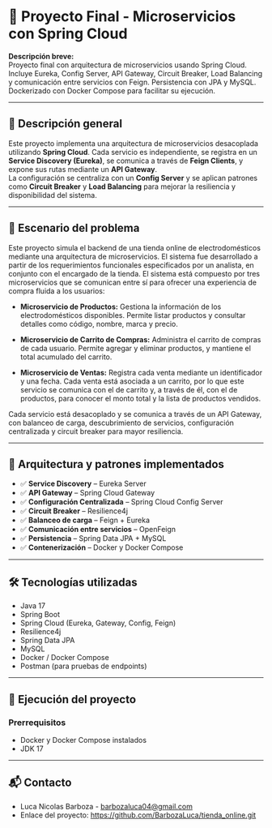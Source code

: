 # 🧩 Proyecto Final - Microservicios con Spring Cloud

**Descripción breve:**  
Proyecto final con arquitectura de microservicios usando Spring Cloud. Incluye Eureka, Config Server, API Gateway, Circuit Breaker, Load Balancing y comunicación entre servicios con Feign. Persistencia con JPA y MySQL. Dockerizado con Docker Compose para facilitar su ejecución.

---

## 📌 Descripción general

Este proyecto implementa una arquitectura de microservicios desacoplada utilizando **Spring Cloud**. Cada servicio es independiente, se registra en un **Service Discovery (Eureka)**, se comunica a través de **Feign Clients**, y expone sus rutas mediante un **API Gateway**.  
La configuración se centraliza con un **Config Server** y se aplican patrones como **Circuit Breaker** y **Load Balancing** para mejorar la resiliencia y disponibilidad del sistema.

---
## 📖 Escenario del problema

Este proyecto simula el backend de una tienda online de electrodomésticos mediante una arquitectura de microservicios. El sistema fue desarrollado a partir de los requerimientos funcionales especificados por un analista, en conjunto con el encargado de la tienda.
El sistema está compuesto por tres microservicios que se comunican entre sí para ofrecer una experiencia de compra fluida a los usuarios:

- **Microservicio de Productos:** Gestiona la información de los electrodomésticos disponibles. Permite listar productos y consultar detalles como código, nombre, marca y precio.

- **Microservicio de Carrito de Compras:** Administra el carrito de compras de cada usuario. Permite agregar y eliminar productos, y mantiene el total acumulado del carrito.

- **Microservicio de Ventas:** Registra cada venta mediante un identificador y una fecha. Cada venta está asociada a un carrito, por lo que este servicio se comunica con el de carrito y, a través de él, con el de productos, para conocer el monto total y la lista de productos vendidos.

Cada servicio está desacoplado y se comunica a través de un API Gateway, con balanceo de carga, descubrimiento de servicios, configuración centralizada y circuit breaker para mayor resiliencia.

---

## 🧱 Arquitectura y patrones implementados

- ✅ **Service Discovery** – Eureka Server
- ✅ **API Gateway** – Spring Cloud Gateway
- ✅ **Configuración Centralizada** – Spring Cloud Config Server
- ✅ **Circuit Breaker** – Resilience4j
- ✅ **Balanceo de carga** – Feign + Eureka
- ✅ **Comunicación entre servicios** – OpenFeign
- ✅ **Persistencia** – Spring Data JPA + MySQL
- ✅ **Contenerización** – Docker y Docker Compose

---

## 🛠️ Tecnologías utilizadas

- Java 17  
- Spring Boot  
- Spring Cloud (Eureka, Gateway, Config, Feign)  
- Resilience4j  
- Spring Data JPA  
- MySQL  
- Docker / Docker Compose  
- Postman (para pruebas de endpoints)

---

## 🚀 Ejecución del proyecto

### Prerrequisitos

- Docker y Docker Compose instalados
- JDK 17
---
## 📬 Contacto
- Luca Nicolas Barboza - barbozaluca04@gmail.com
- Enlace del proyecto: https://github.com/BarbozaLuca/tienda_online.git
